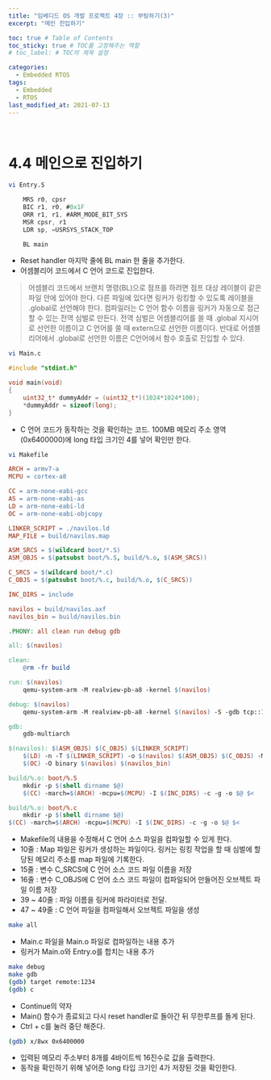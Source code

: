 ```yaml
---
title: "임베디드 OS 개발 프로젝트 4장 :: 부팅하기(3)"
excerpt: "메인 진입하기"

toc: true # Table of Contents
toc_sticky: true # TOC를 고정해주는 역할 
# toc_label: # TOC의 제목 설정

categories:
  - Embedded RTOS
tags:
  - Embedded
  - RTOS
last_modified_at: 2021-07-13
---
```


<br/>

# 4.4 메인으로 진입하기

```bash
vi Entry.S
```

```c
	MRS r0, cpsr
	BIC r1, r0, #0x1F
	ORR r1, r1, #ARM_MODE_BIT_SYS
	MSR cpsr, r1
	LDR sp, =USRSYS_STACK_TOP

	BL main
```

- Reset handler 마지막 줄에 BL main 한 줄을 추가한다.
- 어셈블리어 코드에서 C 언어 코드로 진입한다. 

>어셈블리 코드에서 브랜치 명령(BL)으로 점프를 하려면 점프 대상 레이블이 같은 파일 안에 있어야 한다. 다른 파일에 있다면 링커가 링킹할 수 있도록 레이블을 .global로 선언해야 한다. 컴파일러는 C 언어 함수 이름을 링커가 자동으로 접근할 수 있는 전역 심벌로 만든다. 전역 심벌은 어셈블리어를 쓸 때 .global 지시어로 선언한 이름이고 C 언어를 쓸 때 extern으로 선언한 이름이다. 반대로 어셈블리어에서 .global로 선언한 이름은 C언어에서 함수 호출로 진입할 수 있다.

```bash
vi Main.c
```

```c
#include "stdint.h"

void main(void)
{
	uint32_t* dummyAddr = (uint32_t*)(1024*1024*100);
	*dummyAddr = sizeof(long);
}
```

- C 언어 코드가 동작하는 것을 확인하는 코드. 100MB 메모리 주소 영역(0x6400000)에 long 타입 크기인 4를 넣어 확인만 한다.

```bash
vi Makefile
```

```makefile
ARCH = armv7-a
MCPU = cortex-a8

CC = arm-none-eabi-gcc
AS = arm-none-eabi-as
LD = arm-none-eabi-ld
OC = arm-none-eabi-objcopy

LINKER_SCRIPT = ./navilos.ld
MAP_FILE = build/navilos.map

ASM_SRCS = $(wildcard boot/*.S)
ASM_OBJS = $(patsubst boot/%.S, build/%.o, $(ASM_SRCS))

C_SRCS = $(wildcard boot/*.c)
C_OBJS = $(patsubst boot/%.c, build/%.o, $(C_SRCS))

INC_DIRS = include

navilos = build/navilos.axf
navilos_bin = build/navilos.bin

.PHONY: all clean run debug gdb

all: $(navilos)

clean:
	@rm -fr build

run: $(navilos)
	qemu-system-arm -M realview-pb-a8 -kernel $(navilos)

debug: $(navilos)
	qemu-system-arm -M realview-pb-a8 -kernel $(navilos) -S -gdb tcp::1234,ipv4

gdb: 
	gdb-multiarch

$(navilos): $(ASM_OBJS) $(C_OBJS) $(LINKER_SCRIPT)
	$(LD) -n -T $(LINKER_SCRIPT) -o $(navilos) $(ASM_OBJS) $(C_OBJS) -Map=$(MAP_FILE)
	$(OC) -O binary $(navilos) $(navilos_bin)

build/%.o: boot/%.S
	mkdir -p $(shell dirname $@)
	$(CC) -march=$(ARCH) -mcpu=$(MCPU) -I $(INC_DIRS) -c -g -o $@ $<

build/%.o: boot/%.c
	mkdir -p $(shell dirname $@)
$(CC) -march=$(ARCH) -mcpu=$(MCPU) -I $(INC_DIRS) -c -g -o $@ $<
```

- Makefile의 내용을 수정해서 C 언어 소스 파일을 컴파일할 수 있게 한다.
- 10줄 : Map 파일은 링커가 생성하는 파일이다. 링커는 링킹 작업을 할 때 심벌에 할당된 메모리 주소를 map 파일에 기록한다.
- 15줄 : 변수 C_SRCS에 C 언어 소스 코드 파일 이름을 저장
- 16줄 : 변수 C_OBJS에 C 언어 소스 코드 파일이 컴파일되어 만들어진 오브젝트 파일 이름 저장
- 39 ~ 40줄 : 파일 이름을 링커에 파라미터로 전달.
- 47 ~ 49줄 : C 언어 파일을 컴파일해서 오브젝트 파일을 생성

```bash
make all
```

- Main.c 파일을 Main.o 파일로 컴파일하는 내용 추가
- 링커가 Main.o와 Entry.o를 합치는 내용 추가

```bash
make debug
make gdb
(gdb) target remote:1234
(gdb) c
```

- Continue의 약자
- Main() 함수가 종료되고 다시 reset     handler로 돌아간 뒤 무한루프를 돌게 된다.
- Ctrl + c를 눌러 중단 해준다.

```bash
(gdb) x/8wx 0x6400000
```

- 입력된 메모리 주소부터 8개를 4바이트씩 16진수로 값을 출력한다. 
- 동작을 확인하기 위해 넣어준 long 타입 크기인 4가 저장된 것을 확인한다.
